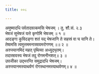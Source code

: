```yaml
---
title: ००८

---
```

अमुष्मादधि पर्वतादवत्कमसि भेषजम् । तु. शौ.सं. २.३  
भेषजं सुभेषजं यत्ते कृणोमि भेषजम् ॥ १ ॥  
आदङ्गा कुविदङ्गा शतं यद् भेषजानि ते सहस्रं वा घ यानि ते।  
तेषामसि त्वमुत्तममनास्रावमरोगणम् ॥॥ २ ॥  
अरुस्यानमिदं महत् पृथिव्या अध्युद्भृतम्।  
तदास्रावस्य भेषजं तदु रोगमनीनशत्॥ ३ ॥  
उपजीका उद्भरन्ति समुद्रादधि भेषजम्।  
अरुस्यानमस्याथर्वणं रोगस्थानमस्याथर्वणम्॥ ४ ॥  